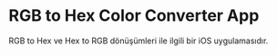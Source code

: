# RGB to Hex Color Converter App

RGB to Hex ve Hex to RGB dönüşümleri ile ilgili bir iOS uygulamasıdır.
